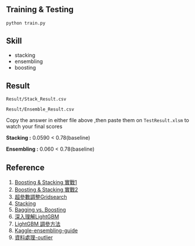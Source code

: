 ## Training & Testing
`python train.py`

## Skill
* stacking 
* ensembling
* boosting

## Result
`Result/Stack_Result.csv`

`Result/Ensemble_Result.csv`

Copy the answer in either file above ,then paste them on `TestResult.xlsm` to watch your final scores

**Stacking :** 0.0590 < 0.78(baseline) 

**Ensembling :** 0.060 < 0.78(baseline)

## Reference
1. [Boosting & Stacking 實戰1](https://ithelp.ithome.com.tw/articles/10227446)
2. [Boosting & Stacking 實戰2](https://ithelp.ithome.com.tw/articles/10227786)
3. [超參數調整Gridsearch](https://ithelp.ithome.com.tw/articles/10223231)
4. [Stacking](https://zhuanlan.zhihu.com/p/35847556)
5. [Bagging vs. Boosting](https://ithelp.ithome.com.tw/articles/10249830)
6. [深入理解LightGBM](https://zhuanlan.zhihu.com/p/99069186)
7. [LightGBM 調參方法](https://www.itread01.com/content/1543214717.html)
8. [Kaggle-ensembling-guide](https://mlwave.com/kaggle-ensembling-guide/)
9. [資料處理-outlier](https://codertw.com/%E7%A8%8B%E5%BC%8F%E8%AA%9E%E8%A8%80/32369/)